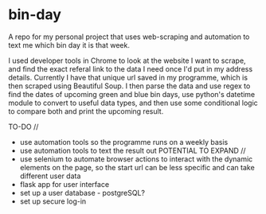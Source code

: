 # bin-day
A repo for my personal project that uses web-scraping and automation to text me which bin day it is that week.

I used developer tools in Chrome to look at the website I want to scrape, and find the exact referal link to the data I need once I'd put in my address details. Currently I have that unique url saved in my programme, which is then scraped using Beautiful Soup. I then parse the data and use regex to find the dates of upcoming green and blue bin days, use python's datetime module to convert to useful data types, and then use some conditional logic to compare both and print the upcoming result.

TO-DO //
- use automation tools so the programme runs on a weekly basis
- use automation tools to text the result out
POTENTIAL TO EXPAND //
- use selenium to automate browser actions to interact with the dynamic elements on the page, so the start url can be less specific and can take different user data
- flask app for user interface
- set up a user database - postgreSQL?
- set up secure log-in